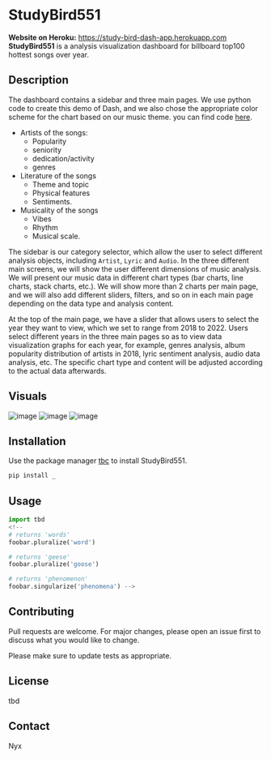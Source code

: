 # StudyBird551
**Website on Heroku:** https://study-bird-dash-app.herokuapp.com  
**StudyBird551** is a analysis visualization dashboard for billboard top100 hottest songs over year.

## Description
The dashboard contains a sidebar and three main pages. We use python code to create this demo of Dash, and we also chose the appropriate color scheme for the chart based on our music theme. you can find code [here](./web-apps/dash.ipynb).

   - Artists of the songs:
      - Popularity
      - seniority
      - dedication/activity
      - genres
   - Literature of the songs
      - Theme and topic
      - Physical features
      - Sentiments.
   - Musicality of the songs
      - Vibes
      - Rhythm
      - Musical scale.

The sidebar is our category selector, which allow the user to select different analysis objects, including `Artist`, `Lyric` and `Audio`. In the three different main screens, we will show the user different dimensions of music analysis. We will present our music data in different chart types (bar charts, line charts, stack charts, etc.). We will show more than 2 charts per main page, and we will also add different sliders, filters, and so on in each main page depending on the data type and analysis content.

At the top of the main page, we have a slider that allows users to select the year they want to view, which we set to range from 2018 to 2022. Users select different years in the three main pages so as to view data visualization graphs for each year, for example, genres analysis, album popularity distribution of artists in 2018, lyric sentiment analysis, audio data analysis, etc. The specific chart type and content will be adjusted according to the actual data afterwards.

## Visuals
![image](https://user-images.githubusercontent.com/43694291/219890638-220e6808-c7b9-4977-83fe-f6d8c900a5ea.png)
![image](https://user-images.githubusercontent.com/43694291/219890683-6afd4d37-b106-418f-80ff-954632d09c20.png)
![image](https://user-images.githubusercontent.com/43694291/219890719-92f0ac39-0b69-4dd1-a4ef-0af41b548e7d.png)

## Installation

Use the package manager [tbc](https://pip.pypa.io/en/stable/) to install StudyBird551.

```bash
pip install _
```

## Usage

```python
import tbd
<!-- 
# returns 'words'
foobar.pluralize('word')

# returns 'geese'
foobar.pluralize('goose')

# returns 'phenomenon'
foobar.singularize('phenomena') -->
```

## Contributing

Pull requests are welcome. For major changes, please open an issue first
to discuss what you would like to change.

Please make sure to update tests as appropriate.

## License
tbd
<!-- [MIT](https://choosealicense.com/licenses/mit/) -->

## Contact
Nyx




